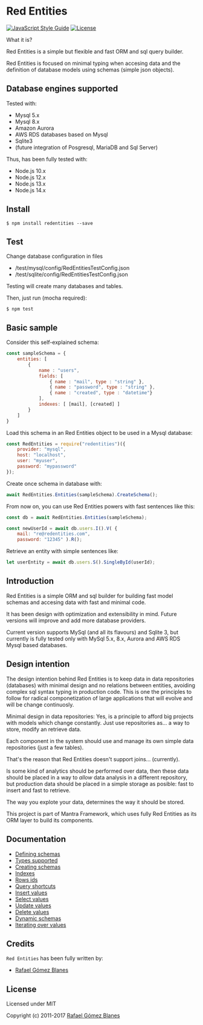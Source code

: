 # Red Entities

[![JavaScript Style Guide](https://img.shields.io/badge/code_style-standard-brightgreen.svg)](https://standardjs.com)
[![License](https://img.shields.io/npm/l/express.svg)](https://github.com/jprichardson/node-fs-extra/blob/master/LICENSE)

What it is?

Red Entities is a simple but flexible and fast ORM and sql query builder.

Red Entities is focused on minimal typing when accesing data and the definition of database models using schemas (simple json objects).

## Database engines supported

Tested with:
* Mysql 5.x
* Mysql 8.x
* Amazon Aurora
* AWS RDS databases based on Mysql
* Sqlite3
* (future integration of Posgresql, MariaDB and Sql Server)
  
Thus, has been fully tested with:
* Node.js 10.x
* Node.js 12.x
* Node.js 13.x
* Node.js 14.x

## Install

    $ npm install redentities --save

## Test

Change database configuration in files
* /test/mysql/config/RedEntitiesTestConfig.json
* /test/sqlite/config/RedEntitiesTestConfig.json

Testing will create many databases and tables.

Then, just run (mocha required): 

    $ npm test

## Basic sample

Consider this self-explained schema: 
```js
const sampleSchema = {
    entities: [
        {
            name : "users",
            fields: [
                { name : "mail", type : "string" },
                { name : "password", type : "string" },
                { name : "created", type : "datetime"}
            ],
            indexes: [ [mail], [created] ]
        }
    ]
}
```

Load this schema in an Red Entities object to be used in a Mysql database:

```js
const RedEntities = require("redentities")({
    provider: "mysql",
    host: "localhost",
    user: "myuser",
    password: "mypassword"
});
```

Create once schema in database with:
```js
await RedEntities.Entities(sampleSchema).CreateSchema();
```

From now on, you can use Red Entities powers with fast sentences like this:

```js
const db = await RedEntities.Entities(sampleSchema);

const newUserId = await db.users.I().V( { 
    mail: "re@redentities.com",
    password: "12345" ).R();
```

Retrieve an entity with simple sentences like:

```js
let userEntity = await db.users.S().SingleById(userId);
```

## Introduction

Red Entities is a simple ORM and sql builder for building fast model schemas and accesing data with fast and minimal code.

It has been design with optimization and extensibility in mind. Future versions will improve and add more database providers.

Current version supports MySql (and all its flavours) and Sqlite 3, but currently is fully tested only with MySql 5.x, 8.x, Aurora and AWS RDS Mysql based databases.

## Design intention

The design intention behind Red Entities is to keep data in data repositories (databases) with minimal design and no relations between entities, avoiding complex sql syntax typing in production code. This is one the principles to follow for radical componetization of large applications that will evolve and will be change continuosly.

Minimal design in data repositories: Yes, is a principle to afford big projects with models which change constantly. Just use repositories as... a way to store, modify an retrieve data.

Each component in the system should use and manage its own simple data repositories (just a few tables).

That's the reason that Red Entities doesn't support joins... (currently).

Is some kind of analytics should be performed over data, then these data should be placed in a way to *allow* data analysis in a different repository, but production data should be placed in a simple storage as posible: fast to insert and fast to retrieve.

The way you explote your data, determines the way it should be stored.

This project is part of Mantra Framework, which uses fully Red Entities as its ORM layer to build its components.

## Documentation
- [Defining schemas](docs/schemas.md)
- [Types supported](docs/types.md)
- [Creating schemas](docs/schemascreation.md)
- [Indexes](docs/indexes.md)
- [Rows ids](docs/ids.md)
- [Query shortcuts](docs/queryshortcuts.md)
- [Insert values](docs/insert.md)
- [Select values](docs/select.md)
- [Update values](docs/update.md)
- [Delete values](docs/delete.md)
- [Dynamic schemas](docs/dynamicschemas.md)
- [Iterating over values](docs/iterating.md)

## Credits

`Red Entities` has been fully written by:

- [Rafael Gómez Blanes](https://github.com/gomezbl)


## License

Licensed under MIT

Copyright (c) 2011-2017 [Rafael Gómez Blanes](https://github.com/gomezbl)
